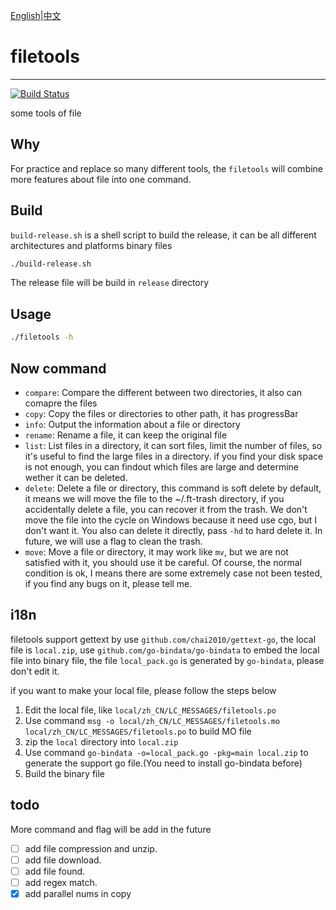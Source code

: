 [English](https://github.com/HaoKunT/filetools/blob/master/README.md)|[中文](https://github.com/HaoKunT/filetools/blob/master/README_zh-CN.md)
# filetools 
--------------------------------
[![Build Status](https://travis-ci.org/HaoKunT/filetools.svg?branch=master)](https://travis-ci.org/HaoKunT/filetools)

some tools of file

## Why
For practice and replace so many different tools, the `filetools` will combine more features about file into one command.

## Build
`build-release.sh` is a shell script to build the release, it can be all different architectures and platforms binary files
``` bash
./build-release.sh
```
The release file will be build in `release` directory

## Usage
``` bash
./filetools -h
```

## Now command
- `compare`: Compare the different between two directories, it also can comapre the files
- `copy`: Copy the files or directories to other path, it has progressBar
- `info`: Output the information about a file or directory
- `rename`: Rename a file, it can keep the original file
- `list`: List files in a directory, it can sort files, limit the number of files, so it's useful to find the large files in a directory. if you find your disk space is not enough, you can findout which files are large and determine wether it can be deleted.
- `delete`: Delete a file or directory, this command is soft delete by default, it means we will move the file to the ~/.ft-trash directory, if you accidentally delete a file, you can recover it from the trash. We don't move the file into the cycle on Windows because it need use cgo, but I don't want it. You also can delete it directly, pass `-hd` to hard delete it. In future, we will use a flag to clean the trash.
- `move`: Move a file or directory, it may work like `mv`, but we are not satisfied with it, you should use it be careful. Of course, the normal condition is ok, I means there are some extremely case not been tested, if you find any bugs on it, please tell me.

## i18n
filetools support gettext by use `github.com/chai2010/gettext-go`, the local file is `local.zip`, use `github.com/go-bindata/go-bindata` to embed the local file into binary file, the file `local_pack.go` is generated by `go-bindata`, please don't edit it.

if you want to make your local file, please follow the steps below
1. Edit the local file, like `local/zh_CN/LC_MESSAGES/filetools.po`
2. Use command `msg -o local/zh_CN/LC_MESSAGES/filetools.mo local/zh_CN/LC_MESSAGES/filetools.po` to build MO file
3. zip the `local` directory into `local.zip`
4. Use command `go-bindata -o=local_pack.go -pkg=main local.zip` to generate the support go file.(You need to install go-bindata before)
5. Build the binary file

## todo
More command and flag will be add in the future

- [ ] add file compression and unzip.
- [ ] add file download.
- [ ] add file found.
- [ ] add regex match.
- [x] add parallel nums in copy